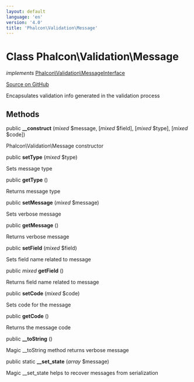 ```yaml
---
layout: default
language: 'en'
version: '4.0'
title: 'Phalcon\Validation\Message'
---
```

# Class **Phalcon\Validation\Message**

*implements* [Phalcon\Validation\MessageInterface](/3.4/en/api/Phalcon_Validation_MessageInterface)

<a href="https://github.com/phalcon/cphalcon/tree/v3.4.0/phalcon/validation/message.zep" class="btn btn-default btn-sm">Source on GitHub</a>

Encapsulates validation info generated in the validation process


## Methods
public  **__construct** (*mixed* $message, [*mixed* $field], [*mixed* $type], [*mixed* $code])

Phalcon\Validation\Message constructor



public  **setType** (*mixed* $type)

Sets message type



public  **getType** ()

Returns message type



public  **setMessage** (*mixed* $message)

Sets verbose message



public  **getMessage** ()

Returns verbose message



public  **setField** (*mixed* $field)

Sets field name related to message



public *mixed* **getField** ()

Returns field name related to message



public  **setCode** (*mixed* $code)

Sets code for the message



public  **getCode** ()

Returns the message code



public  **__toString** ()

Magic __toString method returns verbose message



public static  **__set_state** (*array* $message)

Magic __set_state helps to recover messages from serialization



